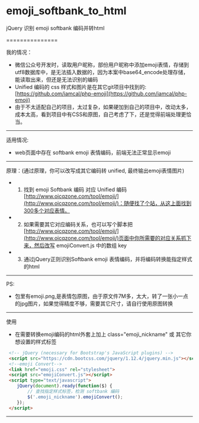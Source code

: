# emoji_softbank_to_html
jQuery 识别 emoji softbank 编码并转html


===============

我的情况：
 + 微信公众号开发时，读取用户昵称，部份用户昵称中添加emoji表情，存储到utf8数据库中，是无法插入数据的，因为本案中base64_encode处理存储，能读取出来，但还是无法识别的编码
 + Unified 编码的 css 样式和图片是在其它git项目中找到的: [https://github.com/iamcal/php-emoji](https://github.com/iamcal/php-emoji)
 + 由于不太适配自己的项目，太过复杂，如果硬加到自己的项目中，改动太多，成本太高，看到项目中有CSS和原图，自己考虑了下，还是觉得前端处理更恰当。

---------------

适用情况:
 + web页面中存在 softbank emoji 表情编码，前端无法正常显示emoji

---------------

原理：(通过原理，你可以改写成其它编码转 unified, 最终输出emoji表情图片)
 + 1. 找到 emoji Softbank 编码 对应 Unified 编码 [http://www.oicqzone.com/tool/emoji/](http://www.oicqzone.com/tool/emoji/)：随便找了个站，从这上面找到300多个对应表情。
 + 2. 如果需要其它对应编码关系，也可以写个脚本把[http://www.oicqzone.com/tool/emoji/](http://www.oicqzone.com/tool/emoji/)页面中你所需要的对应关系抓下来，然后改写 emojiConvert.js 中的数组 key
 + 3. 通过jQuery正则识别Softbank emoji 表情编码，并将编码转换能指定样式的html

---------------

PS:
 + 包里有emoji.png,是表情包原图，由于原文件7M多，太大，转了一张小一点的jpg图片，如果觉得精度不够，需要其它尺寸，请自行使用原图转换

---------------
使用
 + 在需要转换emoji编码的html外套上加上 class="emoji_nickname" 或 其它你想设置的样式标签
```html
 <!-- jQuery (necessary for Bootstrap's JavaScript plugins) -->
 <script src="https://cdn.bootcss.com/jquery/1.12.4/jquery.min.js"></script>
 <!--emoji Convert-->
 <link href="emoji.css" rel="stylesheet">
 <script src="emojiConvert.js"></script>
 <script type="text/javascript">
 	jQuery(document).ready(function($) {
 		// 查找指定样式标签，检测 softbank 编码
 		$('.emoji_nickname').emojiConvert();
 	});
 </script>
```
---------------


